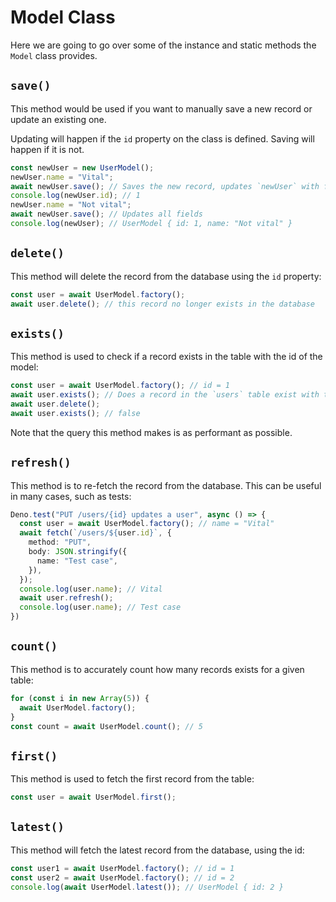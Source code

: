 # Model Class

Here we are going to go over some of the instance and static methods the `Model` class provides.

## `save()`

This method would be used if you want to manually save a new record or update an existing one.

Updating will happen if the `id` property on the class is defined. Saving will happen if it is not.

  ```ts
  const newUser = new UserModel();
  newUser.name = "Vital";
  await newUser.save(); // Saves the new record, updates `newUser` with fields such as the `id`
  console.log(newUser.id); // 1
  newUser.name = "Not vital";
  await newUser.save(); // Updates all fields
  console.log(newUser); // UserModel { id: 1, name: "Not vital" }
  ```

## `delete()`

This method will delete the record from the database using the `id` property:

  ```ts
  const user = await UserModel.factory();
  await user.delete(); // this record no longer exists in the database
  ```

## `exists()`

This method is used to check if a record exists in the table with the id of the model:

  ```ts
  const user = await UserModel.factory(); // id = 1
  await user.exists(); // Does a record in the `users` table exist with the id of 1? Yes
  await user.delete();
  await user.exists(); // false
  ```

Note that the query this method makes is as performant as possible.

## `refresh()`

This method is to re-fetch the record from the database. This can be useful in many cases, such as tests:

  ```ts
  Deno.test("PUT /users/{id} updates a user", async () => {
    const user = await UserModel.factory(); // name = "Vital"
    await fetch(`/users/${user.id}`, {
      method: "PUT",
      body: JSON.stringify({
        name: "Test case",
      }),
    });
    console.log(user.name); // Vital
    await user.refresh();
    console.log(user.name); // Test case
  })
  ```

## `count()`

This method is to accurately count how many records exists for a given table:

  ```ts
  for (const i in new Array(5)) {
    await UserModel.factory();
  }
  const count = await UserModel.count(); // 5
  ```

## `first()`

This method is used to fetch the first record from the table:

  ```ts
  const user = await UserModel.first();
  ```

## `latest()`

This method will fetch the latest record from the database, using the id:

  ```ts
  const user1 = await UserModel.factory(); // id = 1
  const user2 = await UserModel.factory(); // id = 2
  console.log(await UserModel.latest()); // UserModel { id: 2 }
  ```